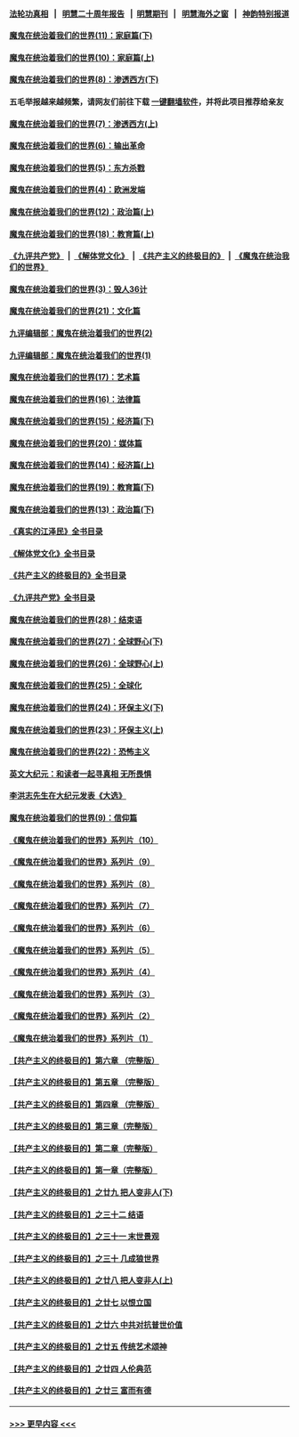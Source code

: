#### [法轮功真相](https://github.com/gfw-breaker/truth/blob/master/README.md?t=0) &nbsp;&nbsp;|&nbsp;&nbsp; [明慧二十周年报告](https://github.com/gfw-breaker/mh-reports/blob/master/README.md?t=0) &nbsp;&nbsp;|&nbsp;&nbsp;[明慧期刊](https://github.com/gfw-breaker/mh-qikan) &nbsp;&nbsp;|&nbsp;&nbsp; [明慧海外之窗](https://github.com/gfw-breaker/mh-news/blob/master/README.md?t=0) &nbsp;&nbsp;|&nbsp;&nbsp; [神韵特别报道](https://github.com/gfw-breaker/mh-news/blob/master/shenyun.md?t=0)
#### [魔鬼在统治着我们的世界(11)：家庭篇(下)](../pages/nsc422/n10440961.md?t=01160943) 
#### [魔鬼在统治着我们的世界(10)：家庭篇(上)](../pages/nsc422/n10435448.md?t=01160943) 
#### [魔鬼在统治着我们的世界(8)：渗透西方(下)](../pages/nsc422/n10429603.md?t=01160943) 
#### 五毛举报越来越频繁，请网友们前往下载 [一键翻墙软件](https://github.com/gfw-breaker/ssr-accounts)，并将此项目推荐给亲友
#### [魔鬼在统治着我们的世界(7)：渗透西方(上)](../pages/nsc422/n10426013.md?t=01160943) 
#### [魔鬼在统治着我们的世界(6)：输出革命](../pages/nsc422/n10421536.md?t=01160943) 
#### [魔鬼在统治着我们的世界(5)：东方杀戮](../pages/nsc422/n10417707.md?t=01160943) 
#### [魔鬼在统治着我们的世界(4)：欧洲发端](../pages/nsc422/n10414890.md?t=01160943) 
#### [魔鬼在统治着我们的世界(12)：政治篇(上)](../pages/nsc422/n10444576.md?t=01160943) 
#### [魔鬼在统治着我们的世界(18)：教育篇(上)](../pages/nsc422/n10526970.md?t=01160943) 
#### [《九评共产党》](https://github.com/begood0513/9ping.md/blob/master/README.md) &nbsp;|&nbsp; [《解体党文化》](../../../../jtdwh.md/blob/master/README.md)  &nbsp;|&nbsp; [《共产主义的终极目的》](../../../../gczydzjmd.md/blob/master/README.md) &nbsp;|&nbsp; [《魔鬼在统治我们的世界》](../../../../mgztzwmdsj.md/blob/master/README.md) 
#### [魔鬼在统治着我们的世界(3)：毁人36计](../pages/nsc422/n10411583.md?t=01160943) 
#### [魔鬼在统治着我们的世界(21)：文化篇](../pages/nsc422/n10597706.md?t=01160943) 
#### [九评编辑部：魔鬼在统治着我们的世界(2)](../pages/nsc422/n10410036.md?t=01160943) 
#### [九评编辑部：魔鬼在统治着我们的世界(1)](../pages/nsc422/n10406825.md?t=01160943) 
#### [魔鬼在统治着我们的世界(17)：艺术篇](../pages/nsc422/n10499093.md?t=01160943) 
#### [魔鬼在统治着我们的世界(16)：法律篇](../pages/nsc422/n10485969.md?t=01160943) 
#### [魔鬼在统治着我们的世界(15)：经济篇(下)](../pages/nsc422/n10469975.md?t=01160943) 
#### [魔鬼在统治着我们的世界(20)：媒体篇](../pages/nsc422/n10586579.md?t=01160943) 
#### [魔鬼在统治着我们的世界(14)：经济篇(上)](../pages/nsc422/n10457370.md?t=01160943) 
#### [魔鬼在统治着我们的世界(19)：教育篇(下)](../pages/nsc422/n10564808.md?t=01160943) 
#### [魔鬼在统治着我们的世界(13)：政治篇(下)](../pages/nsc422/n10448270.md?t=01160943) 
#### [《真实的江泽民》全书目录](../pages/nsc422/n13721399.md?t=01160943) 
#### [《解体党文化》全书目录](../pages/nsc422/n13721157.md?t=01160943) 
#### [《共产主义的终极目的》全书目录](../pages/nsc422/n13721048.md?t=01160943) 
#### [《九评共产党》全书目录](../pages/nsc422/n13708085.md?t=01160943) 
#### [魔鬼在统治着我们的世界(28)：结束语](../pages/nsc422/n10936246.md?t=01160943) 
#### [魔鬼在统治着我们的世界(27)：全球野心(下)](../pages/nsc422/n10928319.md?t=01160943) 
#### [魔鬼在统治着我们的世界(26)：全球野心(上)](../pages/nsc422/n10900318.md?t=01160943) 
#### [魔鬼在统治着我们的世界(25)：全球化](../pages/nsc422/n10788205.md?t=01160943) 
#### [魔鬼在统治着我们的世界(24)：环保主义(下)](../pages/nsc422/n10695307.md?t=01160943) 
#### [魔鬼在统治着我们的世界(23)：环保主义(上)](../pages/nsc422/n10688613.md?t=01160943) 
#### [魔鬼在统治着我们的世界(22)：恐怖主义](../pages/nsc422/n10614727.md?t=01160943) 
#### [英文大纪元：和读者一起寻真相 无所畏惧](../pages/nsc422/n12542027.md?t=01160943) 
#### [李洪志先生在大纪元发表《大选》](../pages/nsc422/n12534746.md?t=01160943) 
#### [魔鬼在统治着我们的世界(9)：信仰篇](../pages/nsc422/n10432159.md?t=01160943) 
#### [《魔鬼在统治着我们的世界》系列片（10）](../pages/nsc422/n12292670.md?t=01160943) 
#### [《魔鬼在统治着我们的世界》系列片（9）](../pages/nsc422/n12290859.md?t=01160943) 
#### [《魔鬼在统治着我们的世界》系列片（8）](../pages/nsc422/n12287445.md?t=01160943) 
#### [《魔鬼在统治着我们的世界》系列片（7）](../pages/nsc422/n12283425.md?t=01160943) 
#### [《魔鬼在统治着我们的世界》系列片（6）](../pages/nsc422/n12282314.md?t=01160943) 
#### [《魔鬼在统治着我们的世界》系列片（5）](../pages/nsc422/n12281419.md?t=01160943) 
#### [《魔鬼在统治着我们的世界》系列片（4）](../pages/nsc422/n12274024.md?t=01160943) 
#### [《魔鬼在统治着我们的世界》系列片（3）](../pages/nsc422/n12271322.md?t=01160943) 
#### [《魔鬼在统治着我们的世界》系列片（2）](../pages/nsc422/n12269049.md?t=01160943) 
#### [《魔鬼在统治着我们的世界》系列片（1）](../pages/nsc422/n12267575.md?t=01160943) 
#### [【共产主义的终极目的】第六章 （完整版）](../pages/nsc422/n11428913.md?t=01160943) 
#### [【共产主义的终极目的】第五章 （完整版）](../pages/nsc422/n11428912.md?t=01160943) 
#### [【共产主义的终极目的】第四章 （完整版）](../pages/nsc422/n11428907.md?t=01160943) 
#### [【共产主义的终极目的】第三章（完整版）](../pages/nsc422/n11428848.md?t=01160943) 
#### [【共产主义的终极目的】第二章（完整版）](../pages/nsc422/n11428831.md?t=01160943) 
#### [【共产主义的终极目的】第一章（完整版）](../pages/nsc422/n11417651.md?t=01160943) 
#### [【共产主义的终极目的】之廿九 把人变非人(下)](../pages/nsc422/n11344140.md?t=01160943) 
#### [【共产主义的终极目的】之三十二 结语](../pages/nsc422/n11360535.md?t=01160943) 
#### [【共产主义的终极目的】之三十一 末世景观](../pages/nsc422/n11351129.md?t=01160943) 
#### [【共产主义的终极目的】之三十 几成狼世界](../pages/nsc422/n11348280.md?t=01160943) 
#### [【共产主义的终极目的】之廿八 把人变非人(上)](../pages/nsc422/n11340492.md?t=01160943) 
#### [【共产主义的终极目的】之廿七 以恨立国](../pages/nsc422/n11336944.md?t=01160943) 
#### [【共产主义的终极目的】之廿六 中共对抗普世价值](../pages/nsc422/n11324785.md?t=01160943) 
#### [【共产主义的终极目的】之廿五 传统艺术颂神](../pages/nsc422/n11296396.md?t=01160943) 
#### [【共产主义的终极目的】之廿四 人伦典范](../pages/nsc422/n11296397.md?t=01160943) 
#### [【共产主义的终极目的】之廿三 富而有德](../pages/nsc422/n11283598.md?t=01160943) 

----
#### [ >>> 更早内容 <<< ](../indexes/nsc422-earlier.md)
